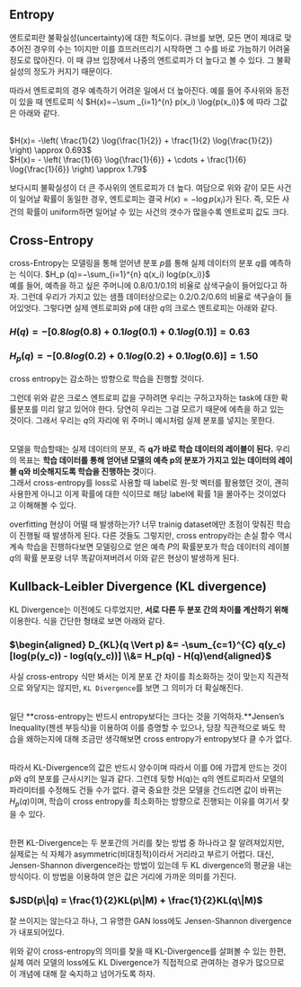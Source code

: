 ## Entropy

엔트로피란 불확실성(uncertainty)에 대한 척도이다. 큐브를 보면, 모든 면이 제대로 맞추어진 경우의 수는 1이지만 이를 흐뜨러뜨리기 시작하면 그 수를 바로 가늠하기 어려울정도로 많아진다. 이 때 큐브 입장에서 나중의 엔트로피가 더 높다고 볼 수 있다. 그 불확실성의 정도가 커지기 때문이다.

따라서 엔트로피의 경우 예측하기 어려운 일에서 더 높아진다. 예를 들어 주사위와 동전이 있을 때 엔트로피 식 $H(x)=−\sum _{i=1}^{n}  p(x_i) \log{p(x_i)}$
에 따라 그값은 아래와 같다.  
<br/>

$H(x)= -\left( \frac{1}{2} \log{\frac{1}{2}} + \frac{1}{2} \log{\frac{1}{2}} \right) \approx 0.693$  
$H(x)= - \left( \frac{1}{6} \log{\frac{1}{6}} + \cdots + \frac{1}{6} \log{\frac{1}{6}} \right) \approx 1.79$  

보다시피 불확실성이 더 큰 주사위의 엔트로피가 더 높다. 여담으로 위와 같이 모든 사건이 일어날 확률이 동일한 경우, 엔트로피는 결국 
$H(x) = -\log p(x_i)$가 된다. 즉, 모든 사건의 확률이 uniform하면 일어날 수 있는 사건의 갯수가 많을수록 엔트로피 값도 크다.

## Cross-Entropy

cross-Entropy는 모델링을 통해 얻어낸 분포 $p$를 통해 실제 데이터의 분포 $q$를 예측하는 식이다. 
$H_p (q)=−\sum_{i=1}^{n}  q(x_i) log{p(x_i)}$  
예를 들어, 예측을 하고 싶은 주머니에 0.8/0.1/0.1의 비율로 삼색구슬이 들어있다고 하자. 그런데 우리가 가지고 있는 샘플 데이터상으로는 0.2/0.2/0.6의 비율로 색구슬이 들어있엇다. 그렇다면 실제 엔트로피와 $p$에 대한 $q$의 크로스 엔트로피는 아래와 같다.  

### $H(q) = -[0.8log(0.8) + 0.1log(0.1) + 0.1log(0.1)] = 0.63$
### $H_p(q) = -[0.8log(0.2) + 0.1log(0.2) + 0.1log(0.6)] = 1.50$  
cross entropy는 감소하는 방향으로 학습을 진행할 것이다.  

그런데 위와 같은 크로스 엔트로피 값을 구하려면 우리는 구하고자하는 task에 대한 확률분포를 미리 알고 있어야 한다. 당연히 우리는 그걸 모르기 때문에 에측을 하고 있는 것이다. 그래서 우리는 $q$의 자리에 위 주머니 예시처럼 실제 분포를 넣지는 못한다.  
<br/>

모델을 학습할때는 실제 데이터의 분포, 즉 **q가 바로 학습 데이터의 레이블이 된다.** 우리의 목표는 **학습 데이터를 통해 얻어낸 모델의 예측 p의 분포가 가지고 있는 데이터의 레이블 q와 비슷해지도록 학습을 진행하는 것**이다.  
그래서 cross-entropy를 loss로 사용할 때 label로 원-핫 벡터를 활용했던 것이, 괜히 사용한게 아니고 이게 확률에 대한 식이므로 해당 label에 확률 1을 몰아주는 것이었다고 이해해볼 수 있다.
<br/>

overfitting 현상이 어떨 때 발생하는가? 너무 trainig dataset에만 초점이 맞춰진 학습이 진행될 때 발생하게 된다. 다른 것들도 그렇지만, cross entropy라는 손실 함수 역시 계속 학습을 진행하다보면 모델링으로 얻은 예측 $P$의 확률분포가 학습 데이터의 레이블 $q$의 확률 분포랑 너무 똑같아져버려서 이와 같은 현상이 발생하게 된다.

## Kullback-Leibler Divergence (KL divergence)

KL Divergence는 이전에도 다루었지만, **서로 다른 두 분포 간의 차이를 계산하기 위해** 이용한다.  식을 간단한 형태로 보면 아래와 같다.  
### $\begin{aligned} D_{KL}(q \Vert p) &= -\sum_{c=1}^{C} q(y_c) [log(p(y_c)) - log(q(y_c))]  \\&= H_p(q) - H(q)\end{aligned}$  
사실 cross-entropy 식만 봐서는 이게 분포 간 차이를 최소화하는 것이 맞는지 직관적으로 와닿지는 않지만, `KL Divergence`를 보면 그 의미가 더 확실해진다.  
<br/>

일단 **cross-entropy는 반드시 entropy보다는 크다는 것을 기억하자.**Jensen’s Inequality(젠센 부등식)을 이용하여 이를 증명할 수 있으나, 당장 직관적으로 봐도 학습을 왜하는지에 대해 조금만 생각해보면 cross entropy가 entropy보다 클 수가 없다.  
<br/>

따라서 KL-Divergence의 값은 반드시 양수이며 따라서 이를 0에 가깝게 만드는 것이 $p$와 $q$의 분포를 근사시키는 일과 같다.  그런데 뒷항 H(q)는 q의 엔트로피라서 모델의 파라미터를 수정해도 건들 수가 없다. 결국 중요한 것은 모델을 건드리면 값이 바뀌는 $H_p(q)$이며, 학습이 cross entropy를 최소화하는 방향으로 진행되는 이유를 여기서 찾을 수 있다.  
<br/>

한편 KL-Divergence는 두 분포간의 거리를 찾는 방법 중 하나라고 잘 알려져있지만, 실제로는 식 자체가 asymmetric(비대칭적)이라서 거리라고 부르기 어렵다. 대신, Jensen-Shannon divergence라는 방법이 있는데 두 KL divergence의 평균을 내는 방식이다. 이 방법을 이용하여 얻은 값은 거리에 가까운 의미를 가진다.
<br/>

### $JSD(p\|q) = \frac{1}{2}KL(p\|M)  + \frac{1}{2}KL(q\|M)$



잘 쓰이지는 않는다고 하나, 그 유명한 GAN loss에도 Jensen-Shannon divergence가 내포되어있다.
<br/>

위와 같이 cross-entropy의 의미를 찾을 때 KL-Divergence를 살펴볼 수 있는 한편, 실제 여러 모델의 loss에도 KL Divergence가 직접적으로 관여하는 경우가 많으므로 이 개념에 대해 잘 숙지하고 넘어가도록 하자.

